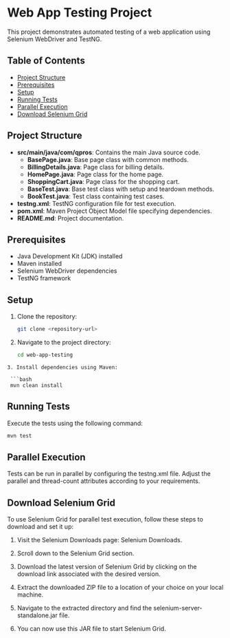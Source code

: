 # Web App Testing Project

This project demonstrates automated testing of a web application using Selenium WebDriver and TestNG.

## Table of Contents

- [Project Structure](#project-structure)
- [Prerequisites](#prerequisites)
- [Setup](#setup)
- [Running Tests](#running-tests)
- [Parallel Execution](#parallel-execution)
- [Download Selenium Grid](#download-selenium-grid)

## Project Structure

- **src/main/java/com/qpros**: Contains the main Java source code.
    - **BasePage.java**: Base page class with common methods.
    - **BillingDetails.java**: Page class for billing details.
    - **HomePage.java**: Page class for the home page.
    - **ShoppingCart.java**: Page class for the shopping cart.
    - **BaseTest.java**: Base test class with setup and teardown methods.
    - **BookTest.java**: Test class containing test cases.
- **testng.xml**: TestNG configuration file for test execution.
- **pom.xml**: Maven Project Object Model file specifying dependencies.
- **README.md**: Project documentation.

## Prerequisites

- Java Development Kit (JDK) installed
- Maven installed
- Selenium WebDriver dependencies
- TestNG framework

## Setup

1. Clone the repository:

   ```bash
   git clone <repository-url>
   ```
2. Navigate to the project directory:

   ```bash
   cd web-app-testing

  ```
3. Install dependencies using Maven:

   ```bash
   mvn clean install
  ```

## Running Tests

Execute the tests using the following command:

   ```bash
   mvn test
  ```

## Parallel Execution

Tests can be run in parallel by configuring the testng.xml file. Adjust the parallel and thread-count attributes
according to your requirements.

## Download Selenium Grid

To use Selenium Grid for parallel test execution, follow these steps to download and set it up:

1. Visit the Selenium Downloads page: Selenium Downloads.

2. Scroll down to the Selenium Grid section.

3. Download the latest version of Selenium Grid by clicking on the download link associated with the desired version.

4. Extract the downloaded ZIP file to a location of your choice on your local machine.

5. Navigate to the extracted directory and find the selenium-server-standalone.jar file.

6. You can now use this JAR file to start Selenium Grid.